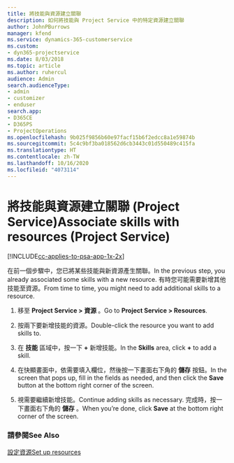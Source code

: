 ```yaml
---
title: 將技能與資源建立關聯
description: 如何將技能與 Project Service 中的特定資源建立關聯
author: JohnPBurrows
manager: kfend
ms.service: dynamics-365-customerservice
ms.custom:
- dyn365-projectservice
ms.date: 8/03/2018
ms.topic: article
ms.author: ruhercul
audience: Admin
search.audienceType:
- admin
- customizer
- enduser
search.app:
- D365CE
- D365PS
- ProjectOperations
ms.openlocfilehash: 9b025f9856b60e97facf15b6f2edcc8a1e59874b
ms.sourcegitcommit: 5c4c9bf3ba018562d6cb3443c01d550489c415fa
ms.translationtype: HT
ms.contentlocale: zh-TW
ms.lasthandoff: 10/16/2020
ms.locfileid: "4073114"
---
```

# <a name="associate-skills-with-resources-project-service"></a><span data-ttu-id="ecaf2-103">將技能與資源建立關聯 (Project Service)</span><span class="sxs-lookup"><span data-stu-id="ecaf2-103">Associate skills with resources (Project Service)</span></span>

[!INCLUDE[cc-applies-to-psa-app-1x-2x](../includes/cc-applies-to-psa-app-1x-2x.md)]

<span data-ttu-id="ecaf2-104">在前一個步驟中，您已將某些技能與新資源產生關聯。</span><span class="sxs-lookup"><span data-stu-id="ecaf2-104">In the previous step, you already associated some skills with  a new resource.</span></span> <span data-ttu-id="ecaf2-105">有時您可能需要新增其他技能至資源。</span><span class="sxs-lookup"><span data-stu-id="ecaf2-105">From time to time, you might need to add additional skills to a resource.</span></span>  
  
1.  <span data-ttu-id="ecaf2-106">移至 **Project Service > 資源** 。</span><span class="sxs-lookup"><span data-stu-id="ecaf2-106">Go to **Project Service > Resources**.</span></span>  
  
2.  <span data-ttu-id="ecaf2-107">按兩下要新增技能的資源。</span><span class="sxs-lookup"><span data-stu-id="ecaf2-107">Double-click the resource you want to add skills to.</span></span>  
  
3.  <span data-ttu-id="ecaf2-108">在 **技能** 區域中，按一下 **+** 新增技能。</span><span class="sxs-lookup"><span data-stu-id="ecaf2-108">In the **Skills** area, click **+** to add a skill.</span></span>  
  
4.  <span data-ttu-id="ecaf2-109">在快顯畫面中，依需要填入欄位，然後按一下畫面右下角的 **儲存** 按鈕。</span><span class="sxs-lookup"><span data-stu-id="ecaf2-109">In the screen that pops up, fill in the fields as needed, and then click the **Save** button at the bottom right corner of the screen.</span></span>  
  
5.  <span data-ttu-id="ecaf2-110">視需要繼續新增技能。</span><span class="sxs-lookup"><span data-stu-id="ecaf2-110">Continue adding skills as necessary.</span></span> <span data-ttu-id="ecaf2-111">完成時，按一下畫面右下角的 **儲存** 。</span><span class="sxs-lookup"><span data-stu-id="ecaf2-111">When you’re done, click **Save** at the bottom right corner of the screen.</span></span>  
  
### <a name="see-also"></a><span data-ttu-id="ecaf2-112">請參閱</span><span class="sxs-lookup"><span data-stu-id="ecaf2-112">See Also</span></span>  
 [<span data-ttu-id="ecaf2-113">設定資源</span><span class="sxs-lookup"><span data-stu-id="ecaf2-113">Set up resources</span></span>](../psa/set-up-resources.md)
